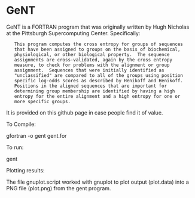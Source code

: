 # GeNT
GeNT is a FORTRAN program that was originally written by Hugh Nicholas at the Pittsburgh Supercomputing Center. Specifically: 

       This program computes the cross entropy for groups of sequences
       that have been assigned to groups on the basis of biochemical,
       physiological, or other biological property.  The sequence
       assignments are cross-validated, again by the cross entropy
       measure, to check for problems with the alignment or group
       assignment.  Sequences that were initially identified as
       "unclassified" are compared to all of the groups using position
       specific log-odds scores as described by Henikoff and Henikoff.
       Positions in the aligned sequences that are important for
       determining group membership are identified by having a high
       entropy for the entire alignment and a high entropy for one or
       more specific groups.

It is provided on this github page in case people find it of value. 

To Compile:

gfortran -o gent gent.for

To run:

gent

Plotting results: 

The file gnuplot.script worked with gnuplot to plot output (plot.data) into a PNG file (plot.png) from the gent program.
 
